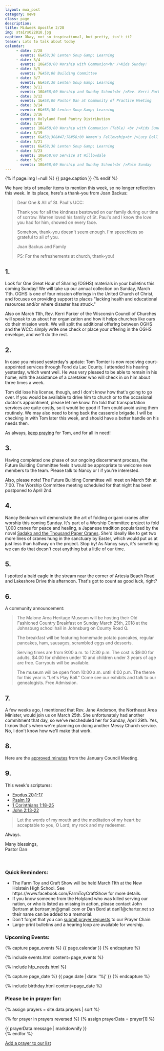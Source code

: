 ```yaml
---
layout: mwa_post
category: news
class: page
description:
title: Midweek Apostle 2/28
img: stairs022818.jpg
caption: Okay, not so inspirational, but pretty, isn't it?
teaser: Lots to talk about today
calendar:
     - date: 2/28
       events: 6&#58;30 Lenten Soup &amp; Learning
     - date: 3/4
       events: 10&#58;00 Worship with Communion<br />Kids Sunday!
     - date: 3/5
       events: 7&#58;00 Building Committee
     - date: 3/7
       events: 6&#58;30 Lenten Soup &amp; Learning
     - date: 3/11
       events: 10&#58;00 Worship and Sunday School<br />Rev. Kerri Parker from Wisconsin Council of Churches preaching
     - date: 3/12
       events: 1&#58;00 Pastor Dan at Community of Practice Meeting
     - date: 3/14
       events: 6&#58;30 Lenten Soup &amp; Learning
     - date: 3/16
       events: Holyland Food Pantry Distribution
     - date: 3/18
       events: 10&#58;00 Worship with Communion (Table) <br />Kids Sunday! <br />Noisy Sunday!
     - date: 3/19
       events: 6&#58;30&#47;7&#58;00 Women's Fellowship<br />Lucy Boll speaking
     - date: 3/21
       events: 6&#58;30 Lenten Soup &amp; Learning
     - date: 3/23
       events: 10&#58;00 Service at Willowdale
     - date: 3/25
       events: 10&#58;00 Worship and Sunday School<br />Palm Sunday
---
```

{% if page.img !=null %}
<span class="caption">{{ page.caption }}</span>
{% endif %}

We have lots of smaller items to mention this week, so no longer reflection this week. In its place, here's a thank-you from Joan Backus:

<blockquote>
  <p>Dear One &amp; All of St. Paul's UCC:</p>
  <p>Thank you for all the kindness bestowed on our family during our time of sorrow. Warren loved his family of St. Paul's and I know the love you had for him, showed on every face.</p>
  <p>Somehow, thank-you doesn't seem enough. I'm speechless so grateful to all of you.</p>
  <p>Joan Backus and Family</p>
  <p>PS: For the refreshements at church, thank-you!</p>
</blockquote>

<!--more-->

## 1.

Look for One Great Hour of Sharing (OGHS) materials in your bulletins this coming Sunday! We will take up our annual collection on Sunday, March 11th. OGHS is one of four mission offerings in the United Church of Christ, and focuses on providing support to places "lacking health and educational resources and/or where disaster has struck."

Also on March 11th, Rev. Kerri Parker of the Wisconsin Council of Churches will speak to us about her organization and how it helps churches like ours do their mission work. We will split the additional offering between OGHS and the WCC: simply write one check or place your offering in the OGHS envelope, and we'll do the rest.

## 2.

In case you missed yesterday's update: Tom Tomter is now receiving court-appointed services through Fond du Lac County. I attended his hearing yesterday, which went well. He was very pleased to be able to remain in his home, with the assistance of a caretaker who will check in on him about three times a week.

Tom did lose his license, though, and I don't know how that's going to go over. If you would be available to drive him to church or to the occasional doctor's appointment, please let me know. I'm told that transportation services are quite costly, so it would be good if Tom could avoid using them routinely. We may also need to bring back the casserole brigade. I will be checking in with Tom later this week, and should have a better handle on his needs then.

As always, <a href="http://www.stpaulsmalone.org/prayer/#add-prayers">keep praying</a> for Tom, and for all in need!

## 3.

Having completed one phase of our ongoing discernment process, the Future Building Committee feels it would be appropriate to welcome new members to the team. Please talk to Nancy or I if you're interested. 

Also, please note! The Future Building Committee will meet on March 5th at 7:00. The Worship Committee meeting scheduled for that night has been postponed to April 2nd.

## 4. 

Nancy Beckman will demonstrate the art of folding origami cranes after worship this coming Sunday. It's part of a Worship Committee project to fold 1,000 cranes for peace and healing, a Japanese tradition popularized by the novel <a href="https://en.wikipedia.org/wiki/Sadako_and_the_Thousand_Paper_Cranes">Sadako and the Thousand Paper Cranes</a>. She'd ideally like to get two more lines of cranes hung in the sanctuary by Easter, which would put us at just less than halfway on the project. Stop by! As Nancy says, it's something we can do that doesn't cost anything but a little of our time.

## 5.

I spotted a bald eagle in the stream near the corner of Artesia Beach Road and Lakeshore Drive this afternoon. That's got to count as good luck, right?

## 6.

A community announcement:

<blockquote>
  <p>The Malone Area Heritage Museum will be hosting their Old Fashioned Country Breakfast on Sunday March 25th, 2018 at the Johnsburg school hall in Johnsburg on County Road Q.</p>
  <p>The breakfast will be featuring homemade potato pancakes, regular pancakes, ham, sausages, scrambled eggs and desserts.</p>
  <p>Serving times are from 9:00 a.m. to 12:30 p.m. The cost is $9.00 for adults, $4.00 for children under 10 and children under 3 years of age are free. Carryouts will be available.</p>
  <p>The museum will be open from 10:00 a.m. until 4:00 p.m. The theme for this year is "Let's Play Ball." Come see our exhibits and talk to our genealogists. Free Admission.</p>
</blockquote>

## 7.

A few weeks ago, I mentioned that Rev. Jane Anderson, the Northeast Area Minister, would join us on March 25th. She unfortunately had another commitment that day, so we've rescheduled her for Sunday, April 29th. Yes, I know that's when we're planning on doing another Messy Church service. No, I don't know how we'll make that work.

## 8. 

Here are the <a href="stpaulsmalone.org/documents/1-10-18.docx">approved minutes</a> from the January Council Meeting. 

## 9.

This week's scriptures:

<ul>
  <li><a href="http://bible.oremus.org/?ql=386854359">Exodus 20:1-17</a></li>
  <li><a href="http://bible.oremus.org/?ql=386854359">Psalm 19</a></li>
  <li><a href="http://bible.oremus.org/?ql=386854359">1 Corinthians 1:18-25</a></li>
  <li><a href="http://bible.oremus.org/?ql=386854359">John 2:13-22</a></li>
</ul>

<blockquote>Let the words of my mouth and the meditation of my heart
     be acceptable to you,
     O Lord, my rock and my redeemer.</blockquote>

Always.

<div class="blessings">Many blessings,<br />
Pastor Dan</div>
<br />
<br />
<div class="after-box">

<a class="anchor" id="after" name="after"><h3>Quick Reminders:</h3></a>
<ul>
 <li>The Farm Toy and Craft Show will be held March 11th at the New Holstein High School. See https://www.facebook.com/FarmToyCraftShow for more details.</li>
 <li>If you know someone from the Holyland who was killed serving our nation, or who is listed as missing in action, please contact John Bertram at bertramjm@gmail.com or Dan Bord at danl1@charter.net so their name can be added to a memorial.</li>
 <li>Don't forget that you can <a href="http://www.stpaulsmalone.org/prayer/#add-prayers">submit prayer requests</a> to our Prayer Chain</li>
 <li>Large-print bulletins and a hearing loop are available for worship.</li>
</ul>

<h3>Upcoming Events:</h3>
{% capture page_events %}
{{ page.calendar }}
{% endcapture %}

{% include events.html content=page_events %}

{% include hfp_needs.html %}

{% capture page_date %}
{{ page.date | date: '%j' }}
{% endcapture %}

{% include birthday.html content=page_date %}

<h3>Please be in prayer for:</h3>

<div class="js-comments">
 {% assign prayers = site.data.prayers | sort %}
 
 {% for prayer in prayers reversed %}
  {% assign prayerData = prayer[1] %}

  <article class="prayer mdl-card mdl-shadow--2dp">
       <div class="prayer__message">
        {{ prayerData.message | markdownify }}
       </div> 
</article>
 {% endfor %}
<p><a href="http://www.stpaulsmalone.org/prayer/#add-prayers">Add a prayer to our list</a></p>
</div>

